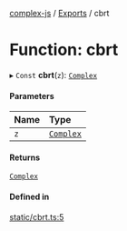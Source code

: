 [complex-js](../README.md) / [Exports](../modules.md) / cbrt

# Function: cbrt

▸ `Const` **cbrt**(`z`): [`Complex`](../classes/Complex.md)

#### Parameters

| Name | Type |
| :------ | :------ |
| `z` | [`Complex`](../classes/Complex.md) |

#### Returns

[`Complex`](../classes/Complex.md)

#### Defined in

[static/cbrt.ts:5](https://github.com/patrickroberts/complex/blob/master/src/static/cbrt.ts#L5)
